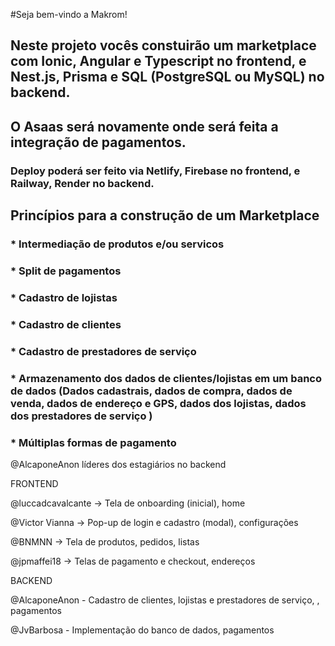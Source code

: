 #Seja bem-vindo a Makrom!

## Neste projeto vocês constuirão um marketplace com Ionic, Angular e Typescript no frontend, e Nest.js, Prisma e SQL (PostgreSQL ou MySQL) no backend. 
## O Asaas será novamente onde será feita a integração de pagamentos.


### Deploy poderá ser feito via Netlify, Firebase no frontend, e Railway, Render no backend.

## Princípios para a construção de um Marketplace

### * Intermediação de produtos e/ou servicos
### * Split de pagamentos
### * Cadastro de lojistas
### * Cadastro de clientes
### * Cadastro de prestadores de serviço
### * Armazenamento dos dados de clientes/lojistas em um banco de dados (Dados cadastrais, dados de compra, dados de venda, dados de endereço e GPS, dados dos lojistas, dados dos prestadores de serviço )
### * Múltiplas formas de pagamento


@AlcaponeAnon líderes dos estagiários no backend

FRONTEND

@luccadcavalcante -> Tela de onboarding (inicial), home

@Victor Vianna -> Pop-up de login e cadastro (modal), configurações

@BNMNN -> Tela de produtos, pedidos, listas

@jpmaffei18 -> Telas de pagamento e checkout, endereços

BACKEND

@AlcaponeAnon - Cadastro de clientes, lojistas e prestadores de serviço, , pagamentos

@JvBarbosa - Implementação do banco de dados, pagamentos
